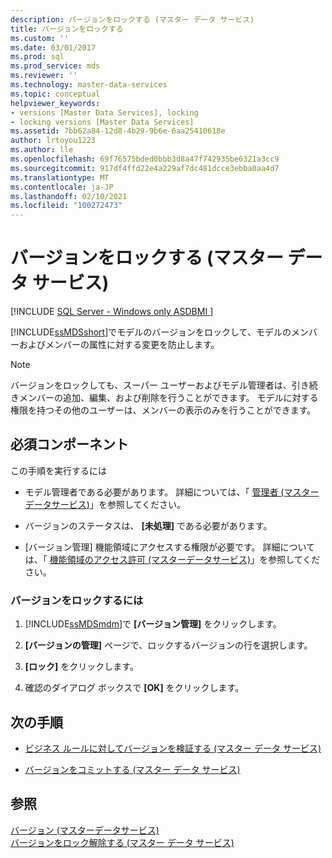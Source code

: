 ```yaml
---
description: バージョンをロックする (マスター データ サービス)
title: バージョンをロックする
ms.custom: ''
ms.date: 03/01/2017
ms.prod: sql
ms.prod_service: mds
ms.reviewer: ''
ms.technology: master-data-services
ms.topic: conceptual
helpviewer_keywords:
- versions [Master Data Services], locking
- locking versions [Master Data Services]
ms.assetid: 7bb62a84-12d8-4b29-9b6e-6aa25410618e
author: lrtoyou1223
ms.author: lle
ms.openlocfilehash: 69f76575bded0bbb3d8a47f742935be6321a3cc9
ms.sourcegitcommit: 917df4ffd22e4a229af7dc481dcce3ebba0aa4d7
ms.translationtype: MT
ms.contentlocale: ja-JP
ms.lasthandoff: 02/10/2021
ms.locfileid: "100272473"
---
```

# <a name="lock-a-version-master-data-services"></a>バージョンをロックする (マスター データ サービス)

[!INCLUDE [SQL Server - Windows only ASDBMI  ](../includes/applies-to-version/sql-windows-only-asdbmi.md)]

  [!INCLUDE[ssMDSshort](../includes/ssmdsshort-md.md)]でモデルのバージョンをロックして、モデルのメンバーおよびメンバーの属性に対する変更を防止します。  
  
> [!NOTE]  
>  バージョンをロックしても、スーパー ユーザーおよびモデル管理者は、引き続きメンバーの追加、編集、および削除を行うことができます。 モデルに対する権限を持つその他のユーザーは、メンバーの表示のみを行うことができます。  
  
## <a name="prerequisites"></a>必須コンポーネント  
 この手順を実行するには  
  
-   モデル管理者である必要があります。 詳細については、「 [管理者 &#40;マスターデータサービス&#41;](../master-data-services/administrators-master-data-services.md)」を参照してください。  
  
-   バージョンのステータスは、 **[未処理]** である必要があります。  
  
-   [バージョン管理] 機能領域にアクセスする権限が必要です。 詳細については、「 [機能領域のアクセス許可 &#40;マスターデータサービス&#41;](../master-data-services/functional-area-permissions-master-data-services.md)」を参照してください。  
  
### <a name="to-lock-a-version"></a>バージョンをロックするには  
  
1.  [!INCLUDE[ssMDSmdm](../includes/ssmdsmdm-md.md)]で **[バージョン管理]** をクリックします。  
  
2.  **[バージョンの管理]** ページで、ロックするバージョンの行を選択します。  
  
3.  **[ロック]** をクリックします。  
  
4.  確認のダイアログ ボックスで **[OK]** をクリックします。  
  
## <a name="next-steps"></a>次の手順  
  
-   [ビジネス ルールに対してバージョンを検証する (マスター データ サービス)](../master-data-services/validate-a-version-against-business-rules-master-data-services.md)  
  
-   [バージョンをコミットする (マスター データ サービス)](../master-data-services/commit-a-version-master-data-services.md)  
  
## <a name="see-also"></a>参照  
 [バージョン &#40;マスターデータサービス&#41;](../master-data-services/versions-master-data-services.md)   
 [バージョンをロック解除する (マスター データ サービス)](../master-data-services/unlock-a-version-master-data-services.md)  
  
  
